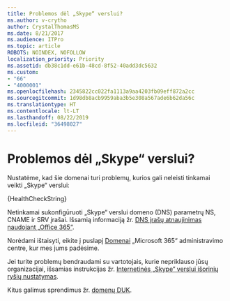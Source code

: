 ```yaml
---
title: Problemos dėl „Skype“ verslui?
ms.author: v-crytho
author: CrystalThomasMS
ms.date: 8/21/2017
ms.audience: ITPro
ms.topic: article
ROBOTS: NOINDEX, NOFOLLOW
localization_priority: Priority
ms.assetid: db38c1dd-e61b-48cd-8f52-40add3dc5632
ms.custom:
- "66"
- "4000001"
ms.openlocfilehash: 2345822cc022fa1113a9aa4203fb09eff872a2cc
ms.sourcegitcommit: 1d98db8acb9959aba3b5e308a567ade6b62da56c
ms.translationtype: HT
ms.contentlocale: lt-LT
ms.lasthandoff: 08/22/2019
ms.locfileid: "36498027"
---
```

# <a name="issue-with-skype-for-business"></a>Problemos dėl „Skype“ verslui?

Nustatėme, kad šie domenai turi problemų, kurios gali neleisti tinkamai veikti „Skype“ verslui:
  
{HealthCheckString}
  
Netinkamai sukonfigūruoti „Skype“ verslui domeno (DNS) parametrų NS, CNAME ir SRV įrašai. Išsamią informaciją žr. [DNS įrašų atnaujinimas naudojant „Office 365“](https://support.office.com/article/Create-DNS-records-for-Office-365-when-you-manage-your-DNS-records-B0F3FDCA-8A80-4E8E-9EF3-61E8A2A9AB23.aspx).
  
Norėdami ištaisyti, eikite į puslapį [Domenai](https://admin.microsoft.com/adminportal/home#/Domains) „Microsoft 365“ administravimo centre, kur mes jums padėsime.
  
Jei turite problemų bendraudami su vartotojais, kurie nepriklauso jūsų organizacijai, išsamias instrukcijas žr. [Internetinės „Skype“ verslui išorinių ryšių nustatymas](https://support.microsoft.com/help/10041/set-up-skype-for-business-online-external-communications.aspx).
  
Kitus galimus sprendimus žr. [domenų DUK](https://support.office.com/article/7b7b075d-79f9-4e37-8a9e-fb60c1d95166.aspx).
  